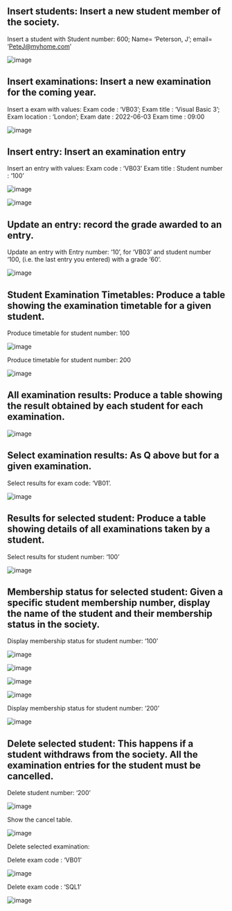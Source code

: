## Insert students: Insert a new student member of the society. ##

Insert a student with Student number: 600; Name= ‘Peterson, J’; email= ‘PeteJ@myhome.com’

![image](https://user-images.githubusercontent.com/77920592/202194273-02e43214-8747-4875-8514-6995c4d8deb1.png)

## Insert examinations: Insert a new examination for the coming year. ##

Insert a exam with values:   Exam code : ‘VB03’; Exam title : ‘Visual Basic 3’; Exam location : ‘London’; Exam date : 2022-06-03 Exam time : 09:00

![image](https://user-images.githubusercontent.com/77920592/202194343-1b702c81-e3e4-4702-a6ad-bf929f1695aa.png)

## Insert entry: Insert an examination entry ##

Insert an entry with values:  Exam code : ‘VB03’ Exam title : Student number : ‘100’

![image](https://user-images.githubusercontent.com/77920592/202194399-8cde8ccb-d39f-4475-a017-d5d44e84e8f0.png)

![image](https://user-images.githubusercontent.com/77920592/202194415-d7c5b5af-f2c2-46ae-a95d-4b87f8ab1eb2.png)

## Update an entry: record the grade awarded to an entry. ##

Update an entry with Entry number: ‘10’,  for ‘VB03’ and student number ‘100, (i.e.  the last entry you entered) with a grade ‘60’.

![image](https://user-images.githubusercontent.com/77920592/202194449-426efd66-31f8-4bc7-849f-e0f16c30e068.png)

## Student Examination Timetables: Produce a table showing the examination timetable for a given student. ##

Produce timetable for student number: 100

![image](https://user-images.githubusercontent.com/77920592/202194484-12de37c7-7e9b-4e92-9c87-001ea9f34b91.png)

Produce timetable for student number: 200

![image](https://user-images.githubusercontent.com/77920592/202194524-40e56bc9-c5b0-4f7f-8eba-ae14aa74d890.png)

## All examination results: Produce a table showing the result obtained by each student for each examination. ##

![image](https://user-images.githubusercontent.com/77920592/202194553-a18d170a-c260-4eb0-a033-0cdd6ee86deb.png)

## Select examination results: As Q above but for a given examination. ##

Select results for exam code: ‘VB01’.

![image](https://user-images.githubusercontent.com/77920592/202194585-3c91c8d7-c913-4caf-969c-7eeec02c4f89.png)

## Results for selected student: Produce a table showing details of all examinations taken by a student. ##

Select results for student number: ‘100’

![image](https://user-images.githubusercontent.com/77920592/202194620-545d76f5-e7b3-4409-90de-e8eb30661c67.png)

## Membership status for selected student: Given a specific student membership number, display the name of the student and their membership status in the society. ##

Display membership status for student number: ‘100’

![image](https://user-images.githubusercontent.com/77920592/202194641-0f11867a-2f14-47c5-9e82-da01a9a9ae83.png)

![image](https://user-images.githubusercontent.com/77920592/202194655-b94f1c1c-14ed-4d7f-80cc-2f6c2773c800.png)

![image](https://user-images.githubusercontent.com/77920592/202194666-cd982abb-733b-4ea2-bb56-7b371397964b.png)

![image](https://user-images.githubusercontent.com/77920592/202194677-306b5afc-73b3-414e-aa08-e205c48d3aa9.png)

Display membership status for student number: ‘200’

![image](https://user-images.githubusercontent.com/77920592/202194707-c74e1185-d9a9-431d-b2b6-3151da26fbfb.png)

## Delete selected student: This happens if a student withdraws from the society.  All the examination entries for the student must be cancelled. ##

Delete student number: ‘200’

![image](https://user-images.githubusercontent.com/77920592/202194763-5f7b6bfe-a20a-478b-aa16-545b1305dd2d.png)

Show the cancel table.

![image](https://user-images.githubusercontent.com/77920592/202194820-06e3ad9d-2a80-49a4-a243-ae35ef32bb3a.png)

Delete selected examination: 

Delete exam code : ‘VB01’

![image](https://user-images.githubusercontent.com/77920592/202194858-220794fd-20d6-488e-9616-3d8d8ebbffc2.png)

Delete exam code : ‘SQL1’

![image](https://user-images.githubusercontent.com/77920592/202194883-1d6a8ab7-3cdd-49e7-8bc7-fd642a12c5c2.png)










